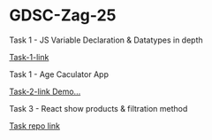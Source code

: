 <h1>GDSC-Zag-25</h1>

<p>Task 1 - JS Variable Declaration & Datatypes in depth</p>
<a href="https://drive.google.com/file/d/1DHpt8UVTvDyM18e2h4k5zZfrcaTaoUtH/view?usp=sharing">Task-1-link</a>

<p>Task 1 - Age Caculator App</p>
<a href="https://emanmohamedsr.github.io/Age-Caculator-App/">Task-2-link Demo...</a>

<p>Task 3 - React show products & filtration method</p>
<a href="https://github.com/emanmohamedsr/GDSC-Zag-25/tree/main/products">Task repo link</a>
